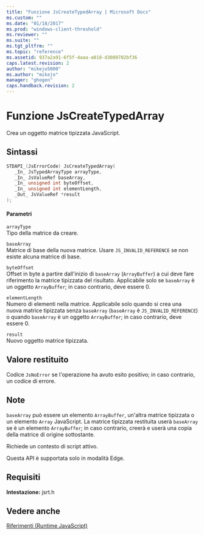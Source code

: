 ```yaml
---
title: "Funzione JsCreateTypedArray | Microsoft Docs"
ms.custom: ""
ms.date: "01/18/2017"
ms.prod: "windows-client-threshold"
ms.reviewer: ""
ms.suite: ""
ms.tgt_pltfrm: ""
ms.topic: "reference"
ms.assetid: 937a2a91-6f5f-4aaa-a018-d3089702bf36
caps.latest.revision: 2
author: "mikejo5000"
ms.author: "mikejo"
manager: "ghogen"
caps.handback.revision: 2
---
```

# Funzione JsCreateTypedArray
Crea un oggetto matrice tipizzata JavaScript.  
  
## Sintassi  
  
```cpp  
STDAPI_(JsErrorCode) JsCreateTypedArray(  
   _In_ JsTypedArrayType arrayType,  
   _In_ JsValueRef baseArray,  
   _In_ unsigned int byteOffset,  
   _In_ unsigned int elementLength,  
   _Out_ JsValueRef *result  
);  
```  
  
#### Parametri  
 `arrayType`  
 Tipo della matrice da creare.  
  
 `baseArray`  
 Matrice di base della nuova matrice.  Usare `JS_INVALID_REFERENCE` se non esiste alcuna matrice di base.  
  
 `byteOffset`  
 Offset in byte a partire dall'inizio di `baseArray` \(`ArrayBuffer`\) a cui deve fare riferimento la matrice tipizzata del risultato.  Applicabile solo se `baseArray` è un oggetto `ArrayBuffer`;  in caso contrario, deve essere 0.  
  
 `elementLength`  
 Numero di elementi nella matrice.  Applicabile solo quando si crea una nuova matrice tipizzata senza `baseArray` \(`baseArray` è `JS_INVALID_REFERENCE`\) o quando `baseArray` è un oggetto `ArrayBuffer`;  in caso contrario, deve essere 0.  
  
 `result`  
 Nuovo oggetto matrice tipizzata.  
  
## Valore restituito  
 Codice `JsNoError` se l'operazione ha avuto esito positivo; in caso contrario, un codice di errore.  
  
## Note  
 `baseArray` può essere un elemento `ArrayBuffer`, un'altra matrice tipizzata o un elemento `Array` JavaScript.  La matrice tipizzata restituita userà `baseArray` se è un elemento `ArrayBuffer`; in caso contrario, creerà e userà una copia della matrice di origine sottostante.  
  
 Richiede un contesto di script attivo.  
  
 Questa API è supportata solo in modalità Edge.  
  
## Requisiti  
 **Intestazione:** jsrt.h  
  
## Vedere anche  
 [Riferimenti \(Runtime JavaScript\)](../chakra-hosting/reference-javascript-runtime.md)